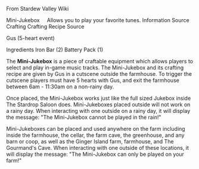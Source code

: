 From Stardew Valley Wiki

Mini-Jukebox     Allows you to play your favorite tunes. Information Source Crafting Crafting Recipe Source

Gus (5-heart event)

Ingredients Iron Bar (2) Battery Pack (1)

The **Mini-Jukebox** is a piece of craftable equipment which allows players to select and play in-game music tracks. The Mini-Jukebox and its crafting recipe are given by Gus in a cutscene outside the farmhouse. To trigger the cutscene players must have 5 hearts with Gus, and exit the farmhouse between 6am - 11:30am on a non-rainy day.

Once placed, the Mini-Jukebox works just like the full sized Jukebox inside The Stardrop Saloon does. Mini-Jukeboxes placed outside will not work on a rainy day. When interacting with one outside on a rainy day, it will display the message: "The Mini-Jukebox cannot be played in the rain!"

Mini-Jukeboxes can be placed and used anywhere on the farm including inside the farmhouse, the cellar, the farm cave, the greenhouse, and any barn or coop, as well as the Ginger Island farm, farmhouse, and The Gourmand's Cave. When interacting with one outside of these locations, it will display the message: "The Mini-Jukebox can only be played on your farm!"